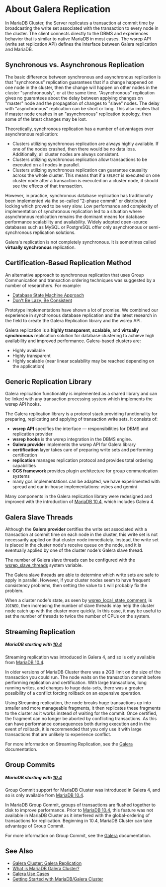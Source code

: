 # About Galera Replication

In MariaDB Cluster, the Server replicates a transaction at commit time by broadcasting the write set associated with the transaction to every node in the cluster. The client connects directly to the DBMS and experiences behavior that is similar to native MariaDB in most cases. The wsrep API (write set replication API) defines the interface between Galera replication and MariaDB.

## Synchronous vs. Asynchronous Replication

The basic difference between synchronous and asynchronous replication is that
"synchronous" replication guarantees that if a change happened on one node in the cluster,
then the change will happen on other nodes in the cluster "synchronously", or at the same time.
"Asynchronous" replication gives no guarantees about the delay between applying changes on
"master" node and the propagation of changes to "slave" nodes. The delay with "asynchronous" replication can be short or long. This also implies that if master node crashes in an "asynchronous" replication topology, then some of the latest changes may be lost.

Theoretically, synchronous replication has a number of advantages over
asynchronous replication:

- Clusters utilizing synchronous replication are always highly available. If one of the nodes crashed, then there would be no data loss. Additionally, all cluster nodes are always consistent.
- Clusters utilizing synchronous replication allow transactions to be executed on all nodes in parallel.
- Clusters utilizing synchronous replication can guarantee causality across the whole cluster. This means that if a `SELECT` is executed on one cluster node after a transaction is executed on a cluster node, it should see the effects of that transaction.

However, in practice, synchronous database replication has traditionally been
implemented via the so-called "2-phase commit" or distributed locking which
proved to be very slow. Low performance and complexity of implementation of
synchronous replication led to a situation where asynchronous replication
remains the dominant means for database performance scalability and
availability. Widely adopted open-source databases such as MySQL or PostgreSQL
offer only asynchronous or semi-synchronous replication solutions.

Galera's replication is not completely synchronous. It is sometimes called <strong>virtually synchronous</strong> replication.

## Certification-Based Replication Method

An alternative approach to synchronous replication that uses Group
Communication and transaction ordering techniques was suggested by a number of
researchers. For example:

- [Database State Machine Approach](http://library.epfl.ch/theses/?nr=2090)
- [Don't Be Lazy, Be Consistent](http://www.cs.mcgill.ca/~kemme/papers/vldb00.html)

Prototype implementations have shown a lot of promise. We combined our
experience in synchronous database replication and the latest research in the
field to create the Galera Replication library and the wsrep API.

Galera replication is a <strong>highly transparent</strong>, <strong>scalable</strong>, and <strong>virtually synchronous</strong>
replication solution for database clustering to achieve high availability
and improved performance. Galera-based clusters are:

- Highly available
- Highly transparent
- Highly scalable (near linear scalability may be reached depending on the application)

## Generic Replication Library

Galera replication functionality is implemented as a shared library and can be
linked with any transaction processing system which implements the wsrep API
hooks.

The Galera replication library is a protocol stack providing functionality for
preparing, replicating and applying of transaction write sets. It consists of:

- <strong>wsrep API</strong> specifies the interface — responsibilities for DBMS and
  replication provider
- <strong>wsrep hooks</strong> is the wsrep integration in the DBMS engine.
- <strong>Galera provider</strong> implements the wsrep API for Galera library
- <strong>certification</strong> layer takes care of preparing write sets and performing
  certification
- <strong>replication</strong> manages replication protocol and provides total ordering
  capabilities
- <strong>GCS framework</strong> provides plugin architecture for group communication
  systems
- many gcs implementations can be adapted, we have experimented with spread and
  our in-house implementations: vsbes and gemini

Many components in the Galera replication library were redesigned and improved with the introduction of [MariaDB 10.4](/kb/en/what-is-mariadb-104/), which includes Galera 4.

## Galera Slave Threads

Although the <strong>Galera provider</strong> certifies the write set associated with a transaction at commit time on each node in the cluster, this write set is not necessarily applied on that cluster node immediately. Instead, the write set is placed in the cluster node's receive queue on the node, and it is eventually applied by one of the cluster node's Galera slave thread.

The number of Galera slave threads can be configured with the [wsrep_slave_threads](/kb/en/galera-cluster-system-variables/#wsrep_slave_threads) system variable.

The Galera slave threads are able to determine which write sets are safe to apply in parallel. However, if your cluster nodes seem to have frequent consistency problems, then setting the value to `1` will probably fix the problem.

When a cluster node's state, as seen by [wsrep_local_state_comment](/kb/en/galera-cluster-status-variables/#wsrep_local_state_comment), is `JOINED`, then increasing the number of slave threads may help the cluster node catch up with the cluster more quickly. In this case, it may be useful to set the number of threads to twice the number of CPUs on the system.

## Streaming Replication

##### MariaDB starting with [10.4](/kb/en/what-is-mariadb-104/)

Streaming replication was introduced in Galera 4, and so is only available from [MariaDB 10.4](/kb/en/what-is-mariadb-104/).

In older versions of MariaDB Cluster there was a 2GB limit on the size of the transaction you could run.  The node waits on the transaction commit before performing replication and certification.  With large transactions, long running writes, and changes to huge data-sets, there was a greater possibility of a conflict forcing rollback on an expensive operation.

Using Streaming replication, the node breaks huge transactions up into smaller and more manageable fragments, it then replicates these fragments to the cluster as it works instead of waiting for the commit.  Once certified, the fragment can no longer be aborted by conflicting transactions.  As this can have performance consequences both during execution and in the event of rollback, it is recommended that you only use it with large transactions that are unlikely to experience conflict.

For more information on Streaming Replication, see the [Galera](https://galeracluster.com/library/documentation/streaming-replication.html) documentation.

## Group Commits

##### MariaDB starting with [10.4](/kb/en/what-is-mariadb-104/)

Group Commit support for MariaDB Cluster was introduced in Galera 4, and so is only available from [MariaDB 10.4](/kb/en/what-is-mariadb-104/).

In MariaDB Group Commit, groups of transactions are flushed together to disk to improve performance. Prior to [MariaDB 10.4](/kb/en/what-is-mariadb-104/), this feature was not available in MariaDB Cluster as it interfered with the global-ordering of transactions for replication. Beginning in 10.4, MariaDB Cluster can take advantage of Group Commit.

For more information on Group Commit, see the [Galera](https://galeracluster.com/library/kb/group-commit.html) documentation.

## See Also

- [Galera Cluster: Galera Replication](https://galeracluster.com/products/)
- [What is MariaDB Galera Cluster?](/replication/galera-cluster/what-is-mariadb-galera-cluster)
- [Galera Use Cases](/replication/galera-cluster/galera-use-cases)
- [Getting Started with MariaDB/Galera Cluster](/replication/galera-cluster/getting-started-with-mariadb-galera-cluster)